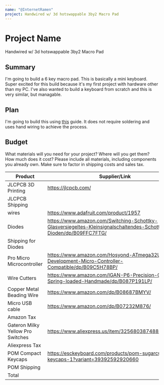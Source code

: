 ```yaml
---
name: "@InternetRamen"
project: Handwired w/ 3d hotswappable 3by2 Macro Pad
---
```


# Project Name
Handwired w/ 3d hotswappable 3by2 Macro Pad

## Summary
I'm going to build a 6 key macro pad. This is basically a mini keyboard. Super excited for this build because it's my first project with hardware other than my PC. I've also wanted to build a keyboard from scratch and this is very similar, but managable.
## Plan

I'm going to build this using [this](https://www.youtube.com/watch?v=v9r5DKZLz68) guide. It does not require soldering and uses hand wiring to achieve the process.

## Budget

What materials will you need for your project? Where will you get them? How much does it cost? Please include all materials, including components you already own. Make sure to factor in shipping costs and sales tax.

| Product                           | Supplier/Link                                                                                                    | Cost    |
|-----------------------------------|------------------------------------------------------------------------------------------------------------------|---------|
| JLCPCB 3D Printing                | https://jlcpcb.com/                                                                                              | $21.94  |
| JLCPCB Shipping                   |                                                                                                                  | $9.69   |
| wires                             | https://www.adafruit.com/product/1957                                                                            | $1.95   |
| Diodes                            | https://www.amazon.com/Switching-Schottky-Glasversiegeltes-Kleinsignalschaltendes-Schottky-Dioden/dp/B09FFC7FTG/ | $11.06  |
| Shipping for Diodes               |                                                                                                                  | $4.54   |
| Pro Micro Microcontroller         | https://www.amazon.com/Hosyond-ATmega32U4-Development-Micro-Controller-Compatible/dp/B09C5H78BP/                 | $18.99  |
| Wire Cutters                      | https://www.amazon.com/IGAN-P6-Precision-Clippers-Spring-loaded-Handmade/dp/B087P191LP/                          | $7.99   |
| Copper Metal Beading Wire         | https://www.amazon.com/dp/B08687BMYV/                                                                            | $8.98   |
| Micro USB cable                   | https://www.amazon.com/dp/B07232M876/                                                                            | $7.99   |
| Amazon Tax                        |                                                                                                                  | $4.05   |
| Gateron Milky Yellow Pro Switches | https://www.aliexpress.us/item/3256803874880557.html                                                             | $9.50   |
| Aliexpress Tax                    |                                                                                                                  | $0.47   |
| POM Compact Keycaps               | https://esckeyboard.com/products/pom-sugarcube-keycaps-1?variant=39392592920660                                  | $15.76  |
| POM Shipping                      |                                                                                                                  | $8.98   |
| Total                             |                                                                                                                  | $129.94 |


